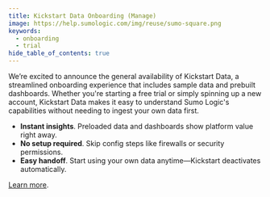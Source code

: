 ```yaml
---
title: Kickstart Data Onboarding (Manage)
image: https://help.sumologic.com/img/reuse/sumo-square.png
keywords:
  - onboarding
  - trial
hide_table_of_contents: true    
---
```


We’re excited to announce the general availability of Kickstart Data, a streamlined onboarding experience that includes sample data and prebuilt dashboards. Whether you're starting a free trial or simply spinning up a new account, Kickstart Data makes it easy to understand Sumo Logic's capabilities without needing to ingest your own data first.

* **Instant insights**. Preloaded data and dashboards show platform value right away.
* **No setup required**. Skip config steps like firewalls or security permissions.
* **Easy handoff**. Start using your own data anytime—Kickstart deactivates automatically.

[Learn more](/docs/get-started/quickstart/#getting-started-with-kickstart-data-in-your-trial).
